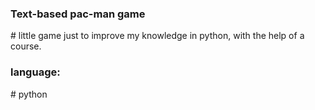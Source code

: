 <h3> Text-based pac-man game</h3>
# little game just to improve my knowledge in python, with the help of a course.
<h3>language:</h3>
# python
